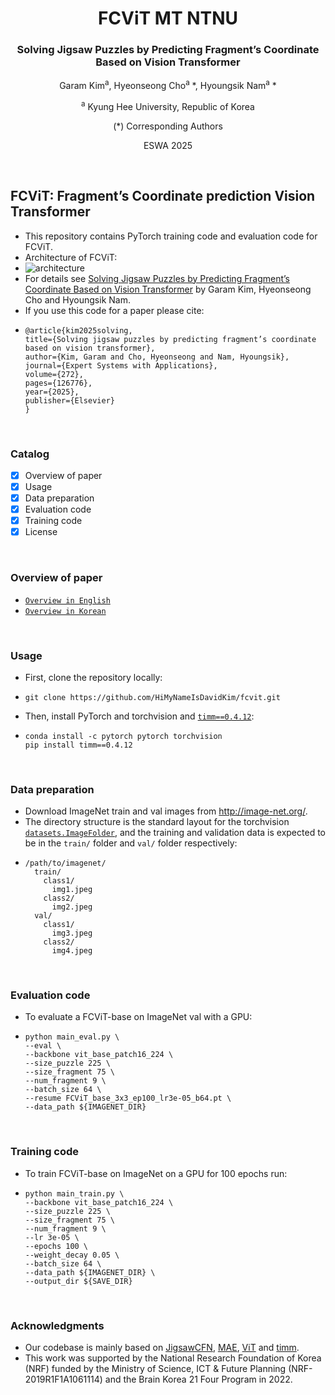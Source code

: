 <div align="center">
<h1>FCViT MT NTNU</h1>
<h3>Solving Jigsaw Puzzles by Predicting Fragment’s Coordinate Based on Vision Transformer</h3>

Garam Kim<sup>a</sup>, Hyeonseong Cho<sup>a</sup> \*, Hyoungsik Nam<sup>a</sup> \*

<sup>a</sup> Kyung Hee University, Republic of Korea

(\*) Corresponding Authors

ESWA 2025
</div>
<br>



## FCViT: Fragment’s Coordinate prediction Vision Transformer
* This repository contains PyTorch training code and evaluation code for FCViT.
* Architecture of FCViT: 
* ![architecture](https://github.com/user-attachments/assets/87ac17a0-2590-4bdc-bb03-a8f1937add0c)
* For details see [Solving Jigsaw Puzzles by Predicting Fragment’s Coordinate Based on Vision Transformer](https://www.sciencedirect.com/science/article/abs/pii/S0957417425003987) by Garam Kim, Hyeonseong Cho and Hyoungsik Nam.
* If you use this code for a paper please cite:
* ```
  @article{kim2025solving,
  title={Solving jigsaw puzzles by predicting fragment’s coordinate based on vision transformer},
  author={Kim, Garam and Cho, Hyeonseong and Nam, Hyoungsik},
  journal={Expert Systems with Applications},
  volume={272},
  pages={126776},
  year={2025},
  publisher={Elsevier}
  }
  ```
<br>



### Catalog
- [x] Overview of paper
- [x] Usage
- [x] Data preparation
- [x] Evaluation code
- [x] Training code
- [x] License
<br>



### Overview of paper
* [`Overview in English`](OVERVIEW_ENG.md)
* [`Overview in Korean`](OVERVIEW_KOR.md)
<br>


### Usage
* First, clone the repository locally:
* ```
  git clone https://github.com/HiMyNameIsDavidKim/fcvit.git
  ```
* Then, install PyTorch and torchvision and [`timm==0.4.12`](https://github.com/rwightman/pytorch-image-models):
* ```
  conda install -c pytorch pytorch torchvision
  pip install timm==0.4.12
  ```
<br>



### Data preparation
* Download ImageNet train and val images from http://image-net.org/.
* The directory structure is the standard layout for the torchvision [`datasets.ImageFolder`](https://pytorch.org/docs/stable/torchvision/datasets.html#imagefolder), and the training and validation data is expected to be in the `train/` folder and `val/` folder respectively:
* ```
  /path/to/imagenet/
    train/
      class1/
        img1.jpeg
      class2/
        img2.jpeg
    val/
      class1/
        img3.jpeg
      class2/
        img4.jpeg
  ```
<br>



### Evaluation code
* To evaluate a FCViT-base on ImageNet val with a GPU:
* ```
  python main_eval.py \
  --eval \
  --backbone vit_base_patch16_224 \
  --size_puzzle 225 \
  --size_fragment 75 \
  --num_fragment 9 \
  --batch_size 64 \
  --resume FCViT_base_3x3_ep100_lr3e-05_b64.pt \
  --data_path ${IMAGENET_DIR}
  ```
<br>



### Training code
* To train FCViT-base on ImageNet on a GPU for 100 epochs run:
* ```
  python main_train.py \
  --backbone vit_base_patch16_224 \
  --size_puzzle 225 \
  --size_fragment 75 \
  --num_fragment 9 \
  --lr 3e-05 \
  --epochs 100 \
  --weight_decay 0.05 \
  --batch_size 64 \
  --data_path ${IMAGENET_DIR} \
  --output_dir ${SAVE_DIR}
  ```
<br>



### Acknowledgments
* Our codebase is mainly based on [JigsawCFN](https://arxiv.org/abs/1603.09246), [MAE](https://arxiv.org/abs/2111.06377), [ViT](https://arxiv.org/abs/2010.11929) and [timm](https://github.com/rwightman/pytorch-image-models).
* This work was supported by the National Research Foundation of Korea (NRF) funded by the Ministry of Science, ICT & Future Planning (NRF-2019R1F1A1061114) and the Brain Korea 21 Four Program in 2022.
<br>
